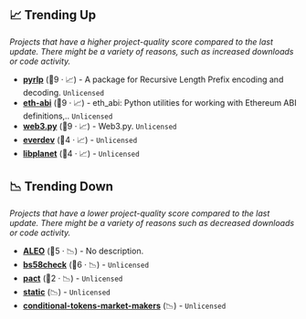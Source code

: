 ## 📈 Trending Up

_Projects that have a higher project-quality score compared to the last update. There might be a variety of reasons, such as increased downloads or code activity._

- <b><a href="{}">pyrlp</a></b> (🥇9 · 📈) - A package for Recursive Length Prefix encoding and decoding. <code>Unlicensed</code>
- <b><a href="{}">eth-abi</a></b> (🥇9 · 📈) - eth_abi: Python utilities for working with Ethereum ABI definitions,.. <code>Unlicensed</code>
- <b><a href="{}">web3.py</a></b> (🥇9 · 📈) - Web3.py. <code>Unlicensed</code>
- <b><a href="{}">everdev</a></b> (🥈4 · 📈) -  <code>Unlicensed</code>
- <b><a href="{}">libplanet</a></b> (🥈4 · 📈) -  <code>Unlicensed</code>

## 📉 Trending Down

_Projects that have a lower project-quality score compared to the last update. There might be a variety of reasons such as decreased downloads or code activity._

- <b><a href="https://github.com/AleoHQ">ALEO</a></b> (🥇5 · 📉) - No description.
- <b><a href="{}">bs58check</a></b> (🥇6 · 📉) -  <code>Unlicensed</code>
- <b><a href="{}">pact</a></b> (🥈2 · 📉) -  <code>Unlicensed</code>
- <b><a href="{}">static</a></b> (📉) -  <code>Unlicensed</code>
- <b><a href="{}">conditional-tokens-market-makers</a></b> (📉) -  <code>Unlicensed</code>

